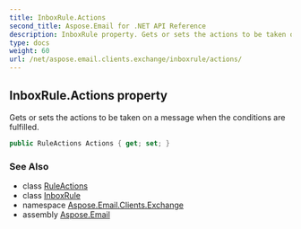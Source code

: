 ```yaml
---
title: InboxRule.Actions
second_title: Aspose.Email for .NET API Reference
description: InboxRule property. Gets or sets the actions to be taken on a message when the conditions are fulfilled
type: docs
weight: 60
url: /net/aspose.email.clients.exchange/inboxrule/actions/
---
```

## InboxRule.Actions property

Gets or sets the actions to be taken on a message when the conditions are fulfilled.

```csharp
public RuleActions Actions { get; set; }
```

### See Also

* class [RuleActions](../../ruleactions/)
* class [InboxRule](../)
* namespace [Aspose.Email.Clients.Exchange](../../inboxrule/)
* assembly [Aspose.Email](../../../)


